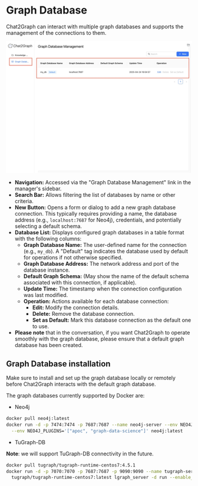 # Graph Database

Chat2Graph can interact with multiple graph databases and supports the management of the connections to them.

![](../../../img/graph-db-management.png)

+ **Navigation:** Accessed via the "Graph Database Management" link in the manager's sidebar.
+ **Search Bar:** Allows filtering the list of databases by name or other criteria.
+ **New Button:** Opens a form or dialog to add a new graph database connection. This typically requires providing a name, the database address (e.g., `localhost:7687` for Neo4j), credentials, and potentially selecting a default schema.
+ **Database List:** Displays configured graph databases in a table format with the following columns:
    - **Graph Database Name:** The user-defined name for the connection (e.g., `my_db`). A "Default" tag indicates the database used by default for operations if not otherwise specified.
    - **Graph Database Address:** The network address and port of the database instance.
    - **Default Graph Schema:** (May show the name of the default schema associated with this connection, if applicable).
    - **Update Time:** The timestamp when the connection configuration was last modified.
    - **Operation:** Actions available for each database connection:
        * **Edit:** Modify the connection details.
        * **Delete:** Remove the database connection.
        * **Set as Default:** Mark this database connection as the default one to use.
+ **Please note** that in the conversation, if you want Chat2Graph to operate smoothly with the graph database, please ensure that a default graph database has been created.


## Graph Database installation

Make sure to install and set up the graph database locally or remotely before Chat2Graph interacts with the default graph database.

The graph databases currently supported by Docker are:

* Neo4j

```bash
docker pull neo4j:latest
docker run -d -p 7474:7474 -p 7687:7687 --name neo4j-server --env NEO4J_AUTH=none \
  --env NEO4J_PLUGINS='["apoc", "graph-data-science"]' neo4j:latest
```

* TuGraph-DB

**Note**: we will support TuGraph-DB connectivity in the future.

```bash
docker pull tugraph/tugraph-runtime-centos7:4.5.1
docker run -d -p 7070:7070 -p 7687:7687 -p 9090:9090 --name tugraph-server \
  tugraph/tugraph-runtime-centos7:latest lgraph_server -d run --enable_plugin true
```
